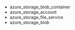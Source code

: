 - azure_storage_blob_container
- azure_storage_account
- azure_storage_file_service
- azure_storage_blob

